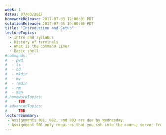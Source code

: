 ```yaml
---
week: 1
dates: 07/03/2017
homeworkRelease: 2017-07-03 12:00:00 PDT
solutionRelease: 2017-07-05 10:00:00 PDT
title: "Introduction and Setup"
lectureTopics:
  - Intro and syllabus
  - History of terminals
  - What is the command line?
  - Basic shell
#commands:
#  - pwd
#  - ls
#  - cd
#  - mkdir
#  - mv
#  - rmdir
#  - rm
#  - man
# homeworkTopics:
#   - TBD
# advancedTopics:
#   - TBD
lectureSummary:
 - Assignments 001, 002, and 003 are due by Wednesday.
 - Assignment 003 only requires that you ssh into the course server from home.
---
```

